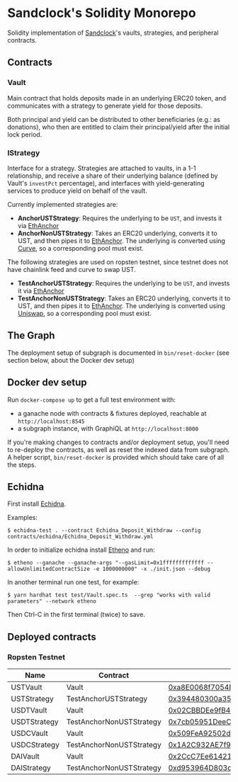 # Sandclock's Solidity Monorepo

Solidity implementation of [Sandclock]'s vaults, strategies, and peripheral contracts.

## Contracts

### Vault

Main contract that holds deposits made in an underlying ERC20 token, and
communicates with a strategy to generate yield for those deposits.

Both principal and yield can be distributed to other beneficiaries (e.g.: as
donations), who then are entitled to claim their principal/yield after the
initial lock period.

### IStrategy

Interface for a strategy. Strategies are attached to vaults, in a 1-1
relationship, and receive a share of their underlying balance (defined by
Vault's `investPct` percentage), and interfaces with yield-generating services
to produce yield on behalf of the vault.

Currently implemented strategies are:

- **AnchorUSTStrategy**: Requires the underlying to be `UST`, and invests it via
  [EthAnchor]
- **AnchorNonUSTStrategy**: Takes an ERC20 underlying, converts it to UST, and
  then pipes it to [EthAnchor]. The underlying is converted using
  [Curve], so a corresponding pool must exist.

The following strategies are used on ropsten testnet, since testnet does not have chainlink feed and curve to swap UST.

- **TestAnchorUSTStrategy**: Requires the underlying to be `UST`, and invests it via
  [EthAnchor]
- **TestAnchorNonUSTStrategy**: Takes an ERC20 underlying, converts it to UST, and
  then pipes it to [EthAnchor]. The underlying is converted using
  [Uniswap], so a corresponding pool must exist.

[sandclock]: https://sandclock.org
[curve]: https://curve.fi
[ethanchor]: https://docs.anchorprotocol.com/ethanchor/ethanchor
[uniswap]: https://uniswap.org/

## The Graph

The deployment setup of subgraph is documented in `bin/reset-docker` (see
section below, about the Docker dev setup)

## Docker dev setup

Run `docker-compose up` to get a full test environment with:

- a ganache node with contracts & fixtures deployed, reachable at
  `http://localhost:8545`
- a subgraph instance, with GraphiQL at `http://localhost:8000`

If you're making changes to contracts and/or deployment setup, you'll need to
re-deploy the contracts, as well as reset the indexed data from subgraph.
A helper script, `bin/reset-docker` is provided which should take care of all
the steps.

## Echidna

First install [Echidna]. 

Examples:

`$ echidna-test . --contract Echidna_Deposit_Withdraw --config contracts/echidna/Echidna_Deposit_Withdraw.yml`

In order to initialize echidna install [Etheno] and run:

`$ etheno --ganache --ganache-args "--gasLimit=0x1fffffffffffff --allowUnlimitedContractSize -e 1000000000" -x ./init.json --debug`

In another terminal run one test, for example:

`$ yarn hardhat test test/Vault.spec.ts  --grep "works with valid parameters" --network etheno`

Then Ctrl-C in the first terminal (twice) to save.

[echidna]: https://github.com/crytic/echidna
[etheno]: https://github.com/crytic/etheno

## Deployed contracts

### Ropsten Testnet

| Name         | Contract                 | Address                                                                                                                       |
| ------------ | ------------------------ | ----------------------------------------------------------------------------------------------------------------------------- |
| USTVault     | Vault                    | [0xa8E0068f7054Bfc4257777865d6C15A256419B84](https://ropsten.etherscan.io/address/0xa8E0068f7054Bfc4257777865d6C15A256419B84) |
| USTStrategy  | TestAnchorUSTStrategy    | [0x394480300a35558338d32bBE7263d447BA0d409E](https://ropsten.etherscan.io/address/0x394480300a35558338d32bBE7263d447BA0d409E) |
| USDTVault    | Vault                    | [0x02CBBDEe9fB4DBBa46802Dff1669a2D416a8e835](https://ropsten.etherscan.io/address/0x02CBBDEe9fB4DBBa46802Dff1669a2D416a8e835) |
| USDTStrategy | TestAnchorNonUSTStrategy | [0x7cb05951DeeC3056641Aef24B480c09e7F488CAB](https://ropsten.etherscan.io/address/0x7cb05951DeeC3056641Aef24B480c09e7F488CAB) |
| USDCVault    | Vault                    | [0x509FeA92502d559CE6D50CD7a5e91EF0EE6c7074](https://ropsten.etherscan.io/address/0x509FeA92502d559CE6D50CD7a5e91EF0EE6c7074) |
| USDCStrategy | TestAnchorNonUSTStrategy | [0x1A2C932AE7f9A7ad0CB3A9896AbF4E59460B0e76](https://ropsten.etherscan.io/address/0x1A2C932AE7f9A7ad0CB3A9896AbF4E59460B0e76) |
| DAIVault     | Vault                    | [0x2CcC7Ee614212a944e1F034E96A406764EDb675A](https://ropsten.etherscan.io/address/0x2CcC7Ee614212a944e1F034E96A406764EDb675A) |
| DAIStrategy  | TestAnchorNonUSTStrategy | [0xd953964D803c1a522a819Ac07045EfD9B3fAeb12](https://ropsten.etherscan.io/address/0xd953964D803c1a522a819Ac07045EfD9B3fAeb12) |
